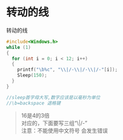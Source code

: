 # 转动的线

转动的线

```C++
#include<Windows.h>
while (1)
{
  for (int i = 0; i < 12; i++)
  {
    printf("\b%c", "\\|/-\\|/-\\|/-"[i]);
    Sleep(150);
  }
}

//sleep首字母大写,数字应该是以毫秒为单位
//\b=backspace 退格键

```

>16是4的3倍 \
对应的，下面要写三组“\\|/-” \
注意：不能使用中文符号 会发生错误
